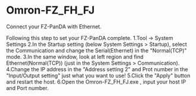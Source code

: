 # Omron-FZ_FH_FJ
Connect your FZ-PanDA with Ethernet.

Following this step to set your FZ-PanDA complete.
1.Tool -> System Settings
2.In the Startup setting (below System Settings > Startup), select the Communication and change the Serial(Ethernet) in the "Normal(TCP)" mode.
3.In the same window, look at left region and find Ethernet(Normal(TCP)) (just in the System Settings > Communication).
4.Change the IP address in the "Address setting 2" and Prot number in the "Input/Output setting" just what you want to use!
5.Click the "Apply" button and restart the host.
6.Open the Omron-FZ_FH_FJ.exe , input your host IP and Port number.
